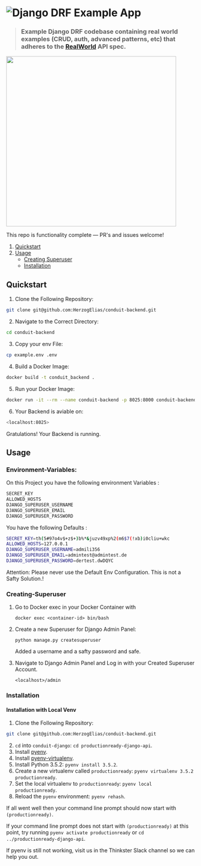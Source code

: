 # ![Django DRF Example App](project-logo.png)

> ### Example Django DRF codebase containing real world examples (CRUD, auth, advanced patterns, etc) that adheres to the [RealWorld](https://github.com/gothinkster/realworld-example-apps) API spec.

<a href="https://thinkster.io/tutorials/django-json-api" target="_blank"><img width="454" src="https://raw.githubusercontent.com/gothinkster/realworld/master/media/learn-btn-hr.png" /></a>

This repo is functionality complete — PR's and issues welcome!

1. [Quickstart](#Quickstart)
2. [Usage](#Usage)
     - [Creating Superuser](#Creating-Superuser)
     - [Installation](#Installation)


## Quickstart 
1. Clone the Following Repository: 
```bash
git clone git@github.com:HerzogElias/conduit-backend.git
```

2. Navigate to the Correct Directory: 
```bash
cd conduit-backend
```

3. Copy your env File: 
```bash
cp example.env .env
```

4. Build a Docker Image: 
```bash
docker build -t conduit_backend .
```

5. Run your Docker Image: 
```bash 
docker run -it --rm --name conduit-backend -p 8025:8000 conduit-backend
```

6. Your Backend is aviable on: 
```bash
<localhost:8025>
```
Gratulations! Your Backend is running. 

## Usage 
### Environment-Variables:
On this Project you have the following environment Variables :
```bash
SECRET_KEY
ALLOWED_HOSTS
DJANGO_SUPERUSER_USERNAME
DJANGO_SUPERUSER_EMAIL
DJANGO_SUPERUSER_PASSWORD
```

You have the following Defaults : 
```bash
SECRET_KEY=th(5#97o4v$+z$+)b%*&juzv49xp%2(m6$7(!xb)i0cliu+wkc
ALLOWED_HOSTS=127.0.0.1
DJANGO_SUPERUSER_USERNAME=admili356
DJANGO_SUPERUSER_EMAIL=admintest@admintest.de
DJANGO_SUPERUSER_PASSWORD=dertest.dwDQYC
```
Attention: Please never use the Default Env Configuration. This is not a Safty Solution.! 
### Creating-Superuser
1. Go to Docker exec in your Docker Container with 
    ```
    docker exec <container-id> bin/bash
    ```

2. Create a new Superuser for Django Admin Panel: 
    ```
    python manage.py createsuperuser
    ```
    Added a username and a safty password and safe. 

3. Navigate to Django Admin Panel and Log in with your Created Superuser Account. 
    ```
    <localhost>/admin
    ```
### Installation 
#### Installation with Local Venv 
1. Clone the Following Repository: 
```bash
git clone git@github.com:HerzogElias/conduit-backend.git
```
2. `cd` into `conduit-django`: `cd productionready-django-api`.
3. Install [pyenv](https://github.com/yyuu/pyenv#installation).
4. Install [pyenv-virtualenv](https://github.com/yyuu/pyenv-virtualenv#installation).
5. Install Python 3.5.2: `pyenv install 3.5.2`.
6. Create a new virtualenv called `productionready`: `pyenv virtualenv 3.5.2 productionready`.
7. Set the local virtualenv to `productionready`: `pyenv local productionready`.
8. Reload the `pyenv` environment: `pyenv rehash`.

If all went well then your command line prompt should now start with `(productionready)`.

If your command line prompt does not start with `(productionready)` at this point, try running `pyenv activate productionready` or `cd ../productionready-django-api`. 

If pyenv is still not working, visit us in the Thinkster Slack channel so we can help you out.

